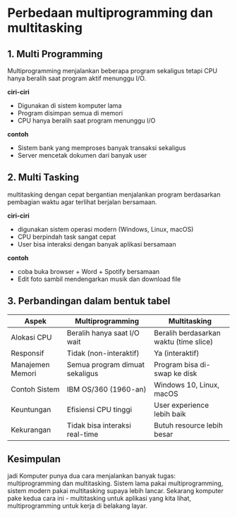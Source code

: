 # Perbedaan multiprogramming dan multitasking

## 1. Multi Programming
Multiprogramming menjalankan beberapa program sekaligus tetapi CPU hanya beralih saat program aktif menunggu I/O.

**ciri-ciri**
- Digunakan di sistem komputer lama
- Program disimpan semua di memori
- CPU hanya beralih saat program menunggu I/O

**contoh**
- Sistem bank yang memproses banyak transaksi sekaligus
- Server mencetak dokumen dari banyak user
  
## 2. Multi Tasking
multitasking dengan cepat bergantian menjalankan program berdasarkan pembagian waktu agar terlihat berjalan bersamaan.

**ciri-ciri**
- digunakan sistem operasi modern (Windows, Linux, macOS)
- CPU berpindah task sangat cepat
- User bisa interaksi dengan banyak aplikasi bersamaan

**contoh**
- coba buka browser + Word + Spotify bersamaan
- Edit foto sambil mendengarkan musik dan download file

## 3. Perbandingan dalam bentuk tabel
| Aspek            | Multiprogramming               | Multitasking                           |
|------------------|--------------------------------|----------------------------------------|
| Alokasi CPU      | Beralih hanya saat I/O wait    | Beralih berdasarkan waktu (time slice) |
| Responsif        | Tidak (non-interaktif)         | Ya (interaktif)                        |
| Manajemen Memori | Semua program dimuat sekaligus | Program bisa di-swap ke disk           |
| Contoh Sistem    | IBM OS/360 (1960-an)           | Windows 10, Linux, macOS               |
| Keuntungan       | Efisiensi CPU tinggi           | User experience lebih baik             |
| Kekurangan       | Tidak bisa interaksi real-time | Butuh resource lebih besar             |

## Kesimpulan
jadi Komputer punya dua cara menjalankan banyak tugas: multiprogramming dan multitasking. Sistem lama pakai multiprogramming, sistem modern pakai multitasking supaya lebih lancar. Sekarang komputer pake kedua cara ini - multitasking untuk aplikasi yang kita lihat, multiprogramming untuk kerja di belakang layar.
